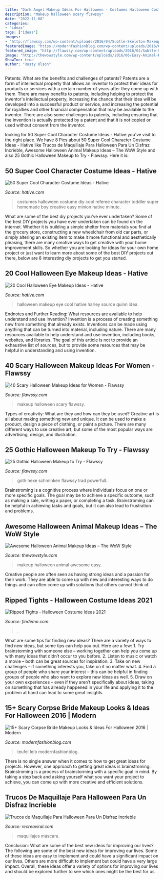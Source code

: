 ```yaml
---
title: "Dark Angel Makeup Ideas For Halloween - Costumes Halloween Costume Diy Cool Referee Character Toddler Super Homemade Boy Creative Easy Minion Hative Minute"
description: "Makeup halloween scary flawssy"
date: "2022-11-08"
categories:
- "ideas"
tags: ["ideas"]
images:
- "http://flawssy.com/wp-content/uploads/2016/04/Subtle-Skeleton-Makeup.jpg"
featuredImage: "https://modernfashionblog.com/wp-content/uploads/2016/09/15-Scary-Corpse-Bride-Makeup-Looks-Ideas-For-Halloween-2016-12.jpg"
featured_image: "http://flawssy.com/wp-content/uploads/2016/04/Subtle-Skeleton-Makeup.jpg"
image: "http://thewowstyle.com/wp-content/uploads/2016/06/Easy-Animal-Halloween-Makeup.jpg"
ShowToc: true
author: "Rusty Olson"
---
```



Patents: What are the benefits and challenges of patents?
Patents are a form of intellectual property that allows an inventor to protect their ideas for products or services with a certain number of years after they come up with them. There are many benefits to patents, including helping to protect the inventor's intellectual property, increasing the chance that their idea will be developed into a successful product or service, and increasing the potential for royalties and other financial compensation that may be available to the inventor. There are also some challenges to patents, including ensuring that the invention is actually protected by a patent and that it is not copied or used without consent from the inventor.

	

		
looking for 50 Super Cool Character Costume Ideas - Hative you've visit to the right place. We have 8 Pics about 50 Super Cool Character Costume Ideas - Hative like Trucos de Maquillaje Para Halloween Para Un Disfraz Incrieble, Awesome Halloween Animal Makeup Ideas – The WoW Style and also 25 Gothic Halloween Makeup to Try - Flawssy. Here it is:
		
    
## 50 Super Cool Character Costume Ideas - Hative

<img loading=lazy src="https://hative.com/wp-content/uploads/2014/10/super-cool-costume-ideas/29-baby-referee-halloween-costume.jpg" onerror="this.onerror=null;this.src='https://tse3.mm.bing.net/th?id=OIP.Q2cVG39tb395qh7SNgci0QHaLG&amp;pid=15.1';" alt="50 Super Cool Character Costume Ideas - Hative">

_Source: hative.com_

>costumes halloween costume diy cool referee character toddler super homemade boy creative easy minion hative minute. 

	

What are some of the best diy projects you’ve ever undertaken?
Some of the best DIY projects you have ever undertaken can be found on the internet. Whether it is building a simple shelter from materials you find at the grocery store, constructing a new wheelchair from old car parts, or simply altering an existing item to make it more functional and aesthetically pleasing, there are many creative ways to get creative with your home improvement skills. So whether you are looking for ideas for your own home project or just want to learn more about some of the best DIY projects out there, below are 8 interesting diy projects to get you started.

    
## 20 Cool Halloween Eye Makeup Ideas - Hative

<img loading=lazy src="https://hative.com/wp-content/uploads/2014/10/halloween-eye-makeup/2-halloween-eye-makeup-ideas.jpg" onerror="this.onerror=null;this.src='https://tse1.mm.bing.net/th?id=OIP.xEtm6fy4gnzYyJmpoZWIUgHaJr&amp;pid=15.1';" alt="20 Cool Halloween Eye Makeup Ideas - Hative">

_Source: hative.com_

>halloween makeup eye cool hative harley source quinn idea. 

	

Endnotes and Further Reading: What resources are available to help understand and use Invention?
Invention is a process of creating something new from something that already exists. Inventions can be made using anything that can be turned into material, including nature. There are many resources available to help understand and use invention, including books, websites, and libraries. The goal of this article is not to provide an exhaustive list of sources, but to provide some resources that may be helpful in understanding and using invention.

    
## 40 Scary Halloween Makeup Ideas For Women - Flawssy

<img loading=lazy src="http://flawssy.com/wp-content/uploads/2016/04/Subtle-Skeleton-Makeup.jpg" onerror="this.onerror=null;this.src='https://tse3.mm.bing.net/th?id=OIP.xgcv50hd4xb13UCPI1GWDQHaKn&amp;pid=15.1';" alt="40 Scary Halloween Makeup Ideas for Women - Flawssy">

_Source: flawssy.com_

>makeup halloween scary flawssy. 

	

Types of creativity: What are they and how can they be used?
Creative art is all about making something new and unique. It can be used to make a product, design a piece of clothing, or paint a picture. There are many different ways to use creative art, but some of the most popular ways are advertising, design, and illustration.

    
## 25 Gothic Halloween Makeup To Try - Flawssy

<img loading=lazy src="https://www.flawssy.com/wp-content/uploads/2016/05/powerfull-gothic-halloween-makeup.jpg" onerror="this.onerror=null;this.src='https://tse4.mm.bing.net/th?id=OIP.IqIwPbtaByR3b2zkHGk23AHaLJ&amp;pid=15.1';" alt="25 Gothic Halloween Makeup to Try - Flawssy">

_Source: flawssy.com_

>goth hexe schminken flawssy trad powerfull. 

	

Brainstroming is a cognitive process where individuals focus on one or more specific goals. The goal may be to achieve a specific outcome, such as making a sale, writing a paper, or completing a task. Brainstroming can be helpful in achieving tasks and goals, but it can also lead to frustration and problems.

    
## Awesome Halloween Animal Makeup Ideas – The WoW Style

<img loading=lazy src="http://thewowstyle.com/wp-content/uploads/2016/06/Easy-Animal-Halloween-Makeup.jpg" onerror="this.onerror=null;this.src='https://tse2.mm.bing.net/th?id=OIP.nNLMtnA0Qpd_bYI-KolzBwHaK3&amp;pid=15.1';" alt="Awesome Halloween Animal Makeup Ideas – The WoW Style">

_Source: thewowstyle.com_

>makeup halloween animal awesome easy. 

	

Creative people are often seen as having strong ideas and a passion for their work. They are able to come up with new and interesting ways to do things and can often come up with solutions that others cannot think of.

    
## Ripped Tights - Halloween Costume Ideas 2021

<img loading=lazy src="https://findema.com/wp-content/uploads/2014/10/halloween_201410675.jpg" onerror="this.onerror=null;this.src='https://tse1.mm.bing.net/th?id=OIP.4xRfZQ0R8zx8hsTMGnaV2gHaKl&amp;pid=15.1';" alt="Ripped Tights - Halloween Costume Ideas 2021">

_Source: findema.com_

>. 

	

What are some tips for finding new ideas?
There are a variety of ways to find new ideas, but some tips can help you out. Here are a few: 1. Try brainstorming with someone else – working together can help you come up with many ideas that didn’t occur to you before. 2. Listen to music or watch a movie – both can be great sources for inspiration. 3. Take on new challenges – if something interests you, take on it no matter what. 4. Find a group of people who share your interest – this can be helpful in finding groups of people who also want to explore new ideas as well. 5. Draw on your own experiences – even if they aren’t specifically about ideas, taking on something that has already happened in your life and applying it to the problem at hand can lead to some great insights.

    
## 15+ Scary Corpse Bride Makeup Looks &amp; Ideas For Halloween 2016 | Modern

<img loading=lazy src="https://modernfashionblog.com/wp-content/uploads/2016/09/15-Scary-Corpse-Bride-Makeup-Looks-Ideas-For-Halloween-2016-12.jpg" onerror="this.onerror=null;this.src='https://tse1.mm.bing.net/th?id=OIP.bYVM5eP1_NDUGIzGzgxjFQHaLF&amp;pid=15.1';" alt="15+ Scary Corpse Bride Makeup Looks &amp; Ideas For Halloween 2016 | Modern">

_Source: modernfashionblog.com_

>teufel leib modernfashionblog. 

	

There is no single answer when it comes to how to get great ideas for projects. However, one approach to getting great ideas is brainstroming. Brainstroming is a process of brainstorming with a specific goal in mind. By taking a step back and asking yourself what you want your project to achieve, you can come up with more creative and efficient solutions.

    
## Trucos De Maquillaje Para Halloween Para Un Disfraz Incrieble

<img loading=lazy src="https://www.recreoviral.com/wp-content/uploads/2014/10/22-maquillajes-para-halloween-10-1.jpg" onerror="this.onerror=null;this.src='https://tse1.mm.bing.net/th?id=OIP.U6CS1cNHgZuIdhM6A1wZIAHaLH&amp;pid=15.1';" alt="Trucos de Maquillaje Para Halloween Para Un Disfraz Incrieble">

_Source: recreoviral.com_

>maquillajes máscara. 

	

Conclusion: What are some of the best new ideas for improving our lives?
The following are some of the best new ideas for improving our lives. Some of these ideas are easy to implement and could have a significant impact on our lives. Others are more difficult to implement but could have a very large impact. Overall, these ideas offer a variety of options for improving our lives and should be explored further to see which ones might be the best for us.

